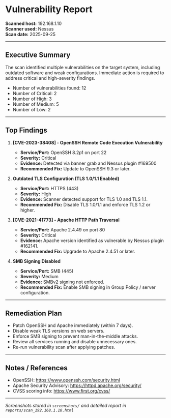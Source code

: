 # Vulnerability Report

**Scanned host:** 192.168.1.10  
**Scanner used:** Nessus  
**Scan date:** 2025-09-25  

---

## Executive Summary
The scan identified multiple vulnerabilities on the target system, including outdated software and weak configurations. Immediate action is required to address critical and high-severity findings.  

- Number of vulnerabilities found: 12  
- Number of Critical: 2  
- Number of High: 3  
- Number of Medium: 5  
- Number of Low: 2  

---

## Top Findings

1. **[CVE-2023-38408] - OpenSSH Remote Code Execution Vulnerability**  
   - **Service/Port:** OpenSSH 8.2p1 on port 22  
   - **Severity:** Critical  
   - **Evidence:** Detected via banner grab and Nessus plugin #169500  
   - **Recommended Fix:** Update to OpenSSH 9.3 or later.  

2. **Outdated TLS Configuration (TLS 1.0/1.1 Enabled)**  
   - **Service/Port:** HTTPS (443)  
   - **Severity:** High  
   - **Evidence:** Scanner detected support for TLS 1.0 and TLS 1.1.  
   - **Recommended Fix:** Disable TLS 1.0/1.1 and enforce TLS 1.2 or higher.  

3. **[CVE-2021-41773] - Apache HTTP Path Traversal**  
   - **Service/Port:** Apache 2.4.49 on port 80  
   - **Severity:** Critical  
   - **Evidence:** Apache version identified as vulnerable by Nessus plugin #162141.  
   - **Recommended Fix:** Upgrade to Apache 2.4.51 or later.  

4. **SMB Signing Disabled**  
   - **Service/Port:** SMB (445)  
   - **Severity:** Medium  
   - **Evidence:** SMBv2 signing not enforced.  
   - **Recommended Fix:** Enable SMB signing in Group Policy / server configuration.  

---

## Remediation Plan
- Patch OpenSSH and Apache immediately (within 7 days).  
- Disable weak TLS versions on web servers.  
- Enforce SMB signing to prevent man-in-the-middle attacks.  
- Review all services running and disable unnecessary ones.  
- Re-run vulnerability scan after applying patches.  

---

## Notes / References
- OpenSSH: https://www.openssh.com/security.html  
- Apache Security Advisory: https://httpd.apache.org/security/  
- CVSS scoring info: https://www.first.org/cvss/  

---

_Screenshots stored in `screenshots/` and detailed report in `reports/scan_192.168.1.10.html`_
